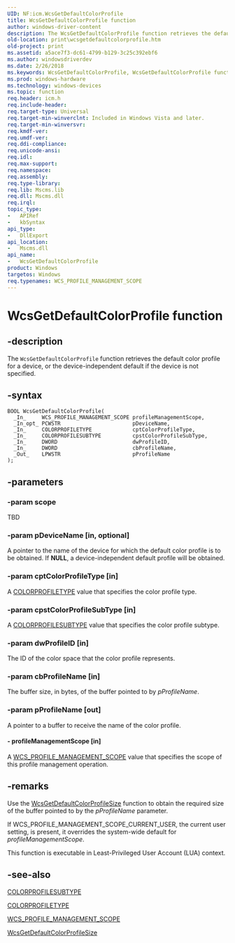 ```yaml
---
UID: NF:icm.WcsGetDefaultColorProfile
title: WcsGetDefaultColorProfile function
author: windows-driver-content
description: The WcsGetDefaultColorProfile function retrieves the default color profile for a device, or the device-independent default if the device is not specified.
old-location: print\wcsgetdefaultcolorprofile.htm
old-project: print
ms.assetid: a5ace7f3-dc61-4799-b129-3c25c392ebf6
ms.author: windowsdriverdev
ms.date: 2/26/2018
ms.keywords: WcsGetDefaultColorProfile, WcsGetDefaultColorProfile function [Print Devices], colorfnc_c7de4cff-ebfb-4392-a2a2-1229a6b08aa1.xml, icm/WcsGetDefaultColorProfile, print.wcsgetdefaultcolorprofile
ms.prod: windows-hardware
ms.technology: windows-devices
ms.topic: function
req.header: icm.h
req.include-header: 
req.target-type: Universal
req.target-min-winverclnt: Included in Windows Vista and later.
req.target-min-winversvr: 
req.kmdf-ver: 
req.umdf-ver: 
req.ddi-compliance: 
req.unicode-ansi: 
req.idl: 
req.max-support: 
req.namespace: 
req.assembly: 
req.type-library: 
req.lib: Mscms.lib
req.dll: Mscms.dll
req.irql: 
topic_type:
-	APIRef
-	kbSyntax
api_type:
-	DllExport
api_location:
-	Mscms.dll
api_name:
-	WcsGetDefaultColorProfile
product: Windows
targetos: Windows
req.typenames: WCS_PROFILE_MANAGEMENT_SCOPE
---
```


# WcsGetDefaultColorProfile function


## -description


The <code>WcsGetDefaultColorProfile</code> function retrieves the default color profile for a device, or the device-independent default if the device is not specified.


## -syntax


````
BOOL WcsGetDefaultColorProfile(
  _In_     WCS_PROFILE_MANAGEMENT_SCOPE profileManagementScope,
  _In_opt_ PCWSTR                       pDeviceName,
  _In_     COLORPROFILETYPE             cptColorProfileType,
  _In_     COLORPROFILESUBTYPE          cpstColorProfileSubType,
  _In_     DWORD                        dwProfileID,
  _In_     DWORD                        cbProfileName,
  _Out_    LPWSTR                       pProfileName
);
````


## -parameters




### -param scope

TBD


### -param pDeviceName [in, optional]

A pointer to the name of the device for which the default color profile is to be obtained. If <b>NULL</b>, a device-independent default profile will be obtained.


### -param cptColorProfileType [in]

A <a href="..\icm\ne-icm-colorprofiletype.md">COLORPROFILETYPE</a> value that specifies the color profile type.


### -param cpstColorProfileSubType [in]

A <a href="..\icm\ne-icm-colorprofilesubtype.md">COLORPROFILESUBTYPE</a> value that specifies the color profile subtype.


### -param dwProfileID [in]

The ID of the color space that the color profile represents.


### -param cbProfileName [in]

The buffer size, in bytes, of the buffer pointed to by <i>pProfileName</i>.


### -param pProfileName [out]

A pointer to a buffer to receive the name of the color profile.


#### - profileManagementScope [in]

A <a href="..\icm\ne-icm-wcs_profile_management_scope.md">WCS_PROFILE_MANAGEMENT_SCOPE</a> value that specifies the scope of this profile management operation.


## -remarks



Use the <a href="..\icm\nf-icm-wcsgetdefaultcolorprofilesize.md">WcsGetDefaultColorProfileSize</a> function to obtain the required size of the buffer pointed to by the <i>pProfileName</i> parameter.

If WCS_PROFILE_MANAGEMENT_SCOPE_CURRENT_USER, the current user setting, is present, it overrides the system-wide default for <i>profileManagementScope</i>.

This function is executable in Least-Privileged User Account (LUA) context.




## -see-also

<a href="..\icm\ne-icm-colorprofilesubtype.md">COLORPROFILESUBTYPE</a>



<a href="..\icm\ne-icm-colorprofiletype.md">COLORPROFILETYPE</a>



<a href="..\icm\ne-icm-wcs_profile_management_scope.md">WCS_PROFILE_MANAGEMENT_SCOPE</a>



<a href="..\icm\nf-icm-wcsgetdefaultcolorprofilesize.md">WcsGetDefaultColorProfileSize</a>



 

 



